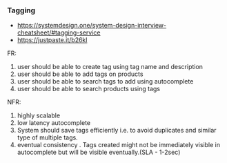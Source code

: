 ### Tagging

- https://systemdesign.one/system-design-interview-cheatsheet/#tagging-service
- https://justpaste.it/b26kl

FR:
1. user should be able to create tag using tag name and description
2. user should be able to add tags on products
3. user should be able to search tags to add using autocomplete
4. user should be able to search products using tags

 

NFR:
1. highly scalable
2. low latency autocomplete
3. System should save tags efficiently i.e. to avoid duplicates and similar type of multiple tags.
4. eventual consistency . Tags created might not be immediately visible in autocomplete but will be visible eventually.(SLA - 1-2sec)

